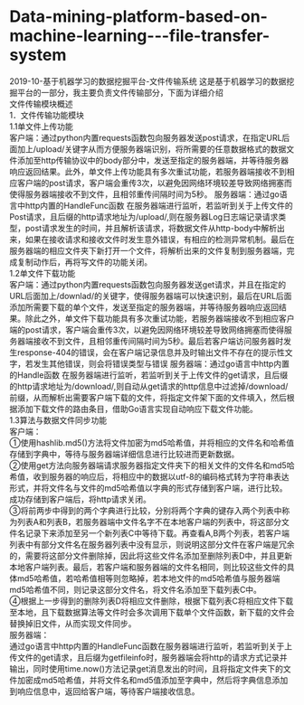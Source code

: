 # Data-mining-platform-based-on-machine-learning---file-transfer-system
2019-10-基于机器学习的数据挖掘平台-文件传输系统
这是基于机器学习的数据挖掘平台的一部分，我主要负责文件传输部分，下面为详细介绍<br/>
文件传输模块概述<br/>
1．文件传输功能模块<br/>
1.1单文件上传功能<br/>
客户端：通过python内置requests函数包向服务器发送post请求，在指定URL后面加上/upload/关键字从而方便服务器端识别，将所需要的任意数据格式的数据文件添加至http传输协议中的body部分中，发送至指定的服务器端，并等待服务器响应返回结果。此外，单文件上传功能具有多次重试功能，若服务器端接收不到相应客户端的post请求，客户端会重传3次，以避免因网络环境较差导致网络拥塞而使得服务器端接收不到文件，且相邻重传间隔时间为5秒。
服务器端：通过go语言中http内置的HandleFunc函数	在服务器端进行监听，若监听到关于上传文件的Post请求，且后缀的http请求地址为/upload/,则在服务器Log日志端记录请求类型，post请求发生的时间，并且解析该请求，将数据文件从http-body中解析出来，如果在接收请求和接收文件时发生意外错误，有相应的检测异常机制。最后在服务器端的相应文件夹下新打开一个文件，将解析出来的文件复制到服务器端，完成复制动作后，再将写文件的功能关闭。<br/>
1.2单文件下载功能<br/>
客户端：通过python内置requests函数包向服务器发送get请求，并且在指定的URL后面加上/downlad/的关键字，使得服务器端可以快速识别，最后在URL后面添加所需要下载的单个文件，发送至指定的服务器端，并等待服务器响应返回结果。除此之外，单文件下载功能具有多次重试功能，若服务器端接收不到相应客户端的post请求，客户端会重传3次，以避免因网络环境较差导致网络拥塞而使得服务器端接收不到文件，且相邻重传间隔时间为5秒。最后若客户端访问服务器时发生response-404的错误，会在客户端记录信息并及时输出文件不存在的提示性文字，若发生其他错误，则会将错误类型与错误
服务器端：通过go语言中http内置的Handle函数	在服务器端进行监听，若监听到关于上传文件的get请求，且后缀的http请求地址为/download/,则自动从get请求的http信息中过滤掉/download/前缀，从而解析出需要客户端下载的文件，将指定文件架下面的文件填入，然后根据添加下载文件的路由条目，借助Go语言实现自动响应下载文件功能。<br/>
1.3算法与数据文件同步功能<br/>
	客户端：<br/>
①使用hashlib.md5()方法将文件加密为md5哈希值，并将相应的文件名和哈希值存储到字典中，等待与服务器端详细信息进行比较进而更新数据。<br/>
②使用get方法向服务器端请求服务器指定文件夹下的相关文件的文件名和md5哈希值，收到服务器的响应后，将相应中的数据以utf-8的编码格式转为字符串表达形式，并将文件名与文件的md5哈希值以字典的形式存储到客户端，进行比较。成功存储到客户端后，将http请求关闭。<br/>
③将前两步中得到的两个字典进行比较，分别将两个字典的键存入两个列表中称为列表A和列表B，若服务器端中文件名字不在本地客户端的列表中，将这部分文件名记录下来添加至另一个新列表C中等待下载。再查看A,B两个列表，若客户端列表中有部分文件名在服务器列表中没有显示，则说明这部分文件在客户端是冗余的，需要将这部分文件删除掉，因此将这些文件名添加至删除列表D中，并且更新本地客户端列表。最后，若客户端和服务器端的文件名相同，则比较这些文件的具体md5哈希值，若哈希值相等则忽略掉，若本地文件的md5哈希值与服务器端md5哈希值不同，则记录这部分文件名，将文件名添加至下载列表C中。<br/>
④根据上一步得到的删除列表D将相应文件删除，根据下载列表C将相应文件下载至本地，且下载数据算法等文件时会多次调用下载单个文件函数，新下载的文件会替换掉旧文件，从而实现文件同步。<br/>
	服务器端：<br/>
通过go语言中http内置的HandleFunc函数在服务器端进行监听，若监听到关于上传文件的get请求，且后缀为getfileinfo时，服务器端会将http的请求方式记录并输出，同时使用time.now()方法记录get消息发出的时间，且将指定文件夹下的文件加密成md5哈希值，并将文件名和md5值添加至字典中，然后将字典信息添加到响应信息中，返回给客户端，等待客户端接收信息。
